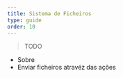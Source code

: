 ```yaml
---
title: Sistema de Ficheiros
type: guide
order: 10
---
```


> TODO
 * Sobre
 * Enviar ficheiros atravéz das ações
